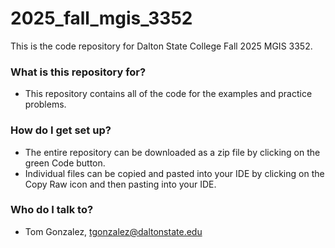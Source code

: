 # 2025_fall_mgis_3352

This is the code repository for Dalton State College Fall 2025 MGIS 3352.

### What is this repository for? ###

* This repository contains all of the code for the examples and practice problems.

### How do I get set up? ###

* The entire repository can be downloaded as a zip file by clicking on the green Code button.
* Individual files can be copied and pasted into your IDE by clicking on the Copy Raw icon and then pasting into your IDE.

### Who do I talk to? ###

* Tom Gonzalez, tgonzalez@daltonstate.edu
